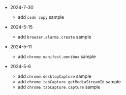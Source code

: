 
* 2024-7-30
  * add `csdn copy` sample

* 2024-5-15
  * add `browser.alarms.create` sample

* 2024-5-11
  * add `chrome.manifest.omnibox` sample

* 2024-5-6 
  * add `chrome.desktopCapture` sample
  * add `chrome.tabCapture.getMediaStreamId` sample
  * add `chrome.tabCapture.capture` sample
